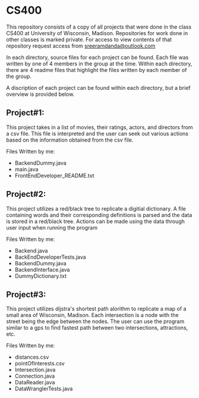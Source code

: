# CS400
This repository consists of a copy of all projects that were done in the class CS400 at University of Wisconsin, Madison.
Repositories for work done in other classes is marked private. For access to view contents of that repository request access from sreeramdanda@outlook.com

In each directory, source files for each project can be found. Each file was written by one of 4 members in the group at the time.
Within each directory, there are 4 readme files that highlight the files written by each member of the group.

A discription of each project can be found within each directory, but a brief overview is provided below.

## Project#1:
  This project takes in a list of movies, their ratings, actors, and directors from a csv file.
  This file is interpreted and the user can seek out various actions based on the information obtained from the csv file.
  
  Files Written by me:
   - BackendDummy.java
   - main.java
   - FrontEndDeveloper_README.txt

## Project#2:
  This project utilizes a red/black tree to replicate a digitial dictionary. 
  A file containing words and their corresponding definitions is parsed and the data is stored in a red/black tree.
  Actions can be made using the data through user input when running the program
  
  Files Written by me:
- Backend.java
- BackEndDeveloperTests.java
- BackendDummy.java
- BackendInterface.java
- DummyDictionary.txt
  
## Project#3:
  This project utilizes dijstra's shortest path alorithm to replicate a map of a small area of Wisconsin, Madison.
  Each intersection is a node with the street being the edge between the nodes.
  The user can use the program similar to a gps to find fastest path between two intersections, attractions, etc.
  
  Files Written by me:
- distances.csv
- pointOfInterests.csv
- Intersection.java
- Connection.java
- DataReader.java
- DataWranglerTests.java
   
